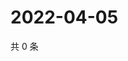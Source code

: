 # 2022-04-05

共 0 条

<!-- BEGIN WEIBO -->
<!-- 最后更新时间 Tue Apr 05 2022 13:14:57 GMT+0800 (China Standard Time) -->

<!-- END WEIBO -->
